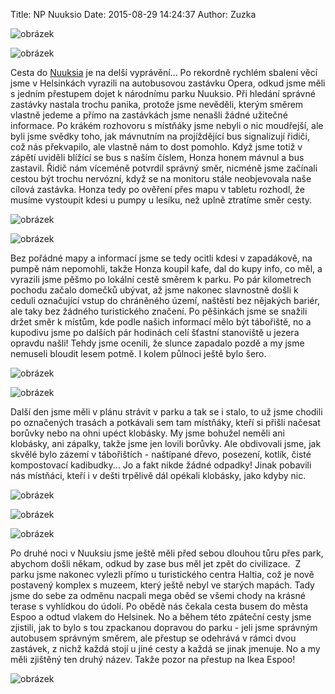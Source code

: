 Title: NP Nuuksio
Date: 2015-08-29 14:24:37
Author: Zuzka


![obrázek]({filename}/images/tumblr_inline_ntucuekiF81t37x0f_540.jpg)

![obrázek]({filename}/images/tumblr_inline_ntud4laITW1t37x0f_540.jpg)

Cesta do [Nuuksia](https://en.wikipedia.org/wiki/Nuuksio_National_Park)
je na delší vyprávění... Po rekordně rychlém sbalení věcí jsme v
Helsinkách vyrazili na autobusovou zastávku Opera, odkud jsme měli s
jedním přestupem dojet k národnímu parku Nuuksio. Při hledání správné
zastávky nastala trochu panika, protože jsme nevěděli, kterým směrem
vlastně jedeme a přímo na zastávkách jsme nenašli žádné užitečné
informace. Po krákém rozhovoru s místňáky jsme nebyli o nic moudřejší,
ale byli jsme svědky toho, jak mávnutním na projíždějící bus signalizují
řidiči, což nás překvapilo, ale vlastně nám to dost pomohlo. Když jsme
totiž v zápětí uviděli blížící se bus s naším číslem, Honza honem mávnul
a bus zastavil. Řidič nám víceméně potvrdil správný směr, nicméně jsme
začínali cestou být trochu nervózní, když se na monitoru stále
neobjevovala naše cílová zastávka. Honza tedy po ověření přes mapu v
tabletu rozhodl, že musíme vystoupit kdesi u pumpy u lesíku, než uplně
ztratíme směr cesty.  

![obrázek]({filename}/images/tumblr_inline_ntud8x3yVd1t37x0f_540.jpg)

![obrázek]({filename}/images/tumblr_inline_ntudb9IhZc1t37x0f_540.jpg)

Bez pořádné mapy a informací jsme se tedy ocitli kdesi v zapadákově, na
pumpě nám nepomohli, takže Honza koupil kafe, dal do kupy info, co měl,
a vyrazili jsme pěšmo po lokální cestě směrem k parku. Po pár
kilometrech pochodu začalo domečků ubývat, až jsme nakonec slavnostně
došli k ceduli označující vstup do chráněného území, naštěstí bez
nějakých bariér, ale taky bez žádného turistického značení. Po pěšinkách
jsme se snažili držet směr k místům, kde podle našich informací mělo být
tábořiště, no a kupodivu jsme po dalších pár hodinách celí šťastní
stanoviště u jezera opravdu našli! Tehdy jsme ocenili, že slunce
zapadalo pozdě a my jsme nemuseli bloudit lesem potmě. I kolem půlnoci
ještě bylo šero.  

![obrázek]({filename}/images/tumblr_inline_ntudc1EKaq1t37x0f_540.jpg)

![obrázek]({filename}/images/tumblr_inline_ntudcvHTer1t37x0f_540.jpg)

Další den jsme měli v plánu strávit v parku a tak se i stalo, to už jsme
chodili po označených trasách a potkávali sem tam místňáky, kteří si
přišli načesat borůvky nebo na ohni upéct klobásky. My jsme bohužel
neměli ani klobásky, ani zápalky, takže jsme jen lovili borůvky. Ale
obdivovali jsme, jak skvělé bylo zázemí v tábořištích - naštípané dřevo,
posezení, kotlík, čisté kompostovací kadibudky... Jo a fakt nikde žádné
odpadky! Jinak pobavili nás místňáci, kteří i v dešti trpělivě dál
opékali klobásky, jako kdyby nic.  

![obrázek]({filename}/images/tumblr_inline_ntuf6sx9M41t37x0f_540.jpg)

![obrázek]({filename}/images/tumblr_inline_ntuf8ey0we1t37x0f_540.jpg)

![obrázek]({filename}/images/tumblr_inline_ntufl6aF791t37x0f_540.jpg)

Po druhé noci v Nuuksiu jsme ještě měli před sebou dlouhou tůru přes
park, abychom došli někam, odkud by zase bus měl jet zpět do
civilizace.  Z parku jsme nakonec vylezli přímo u turistického centra
Haltia, což je nově postavený komplex s muzeem, který ještě nebyl ve
starých mapách. Tady jsme do sebe za odměnu nacpali mega oběd se všemi
chody na krásné terase s vyhlídkou do údolí. Po obědě nás čekala cesta
busem do města Espoo a odtud vlakem do Helsinek. No a během této
zpáteční cesty jsme zjistili, jak to bylo s tou zpackanou dopravou do
parku - jeli jsme správným autobusem správným směrem, ale přestup se
odehrává v rámci dvou zastávek, z nichž každá stojí u jiné cesty a každá
se jinak jmenuje. No a my měli zjištěný ten druhý název. Takže pozor na
přestup na Ikea Espoo!  

![obrázek]({filename}/images/tumblr_inline_ntufmq9A111t37x0f_540.jpg)
